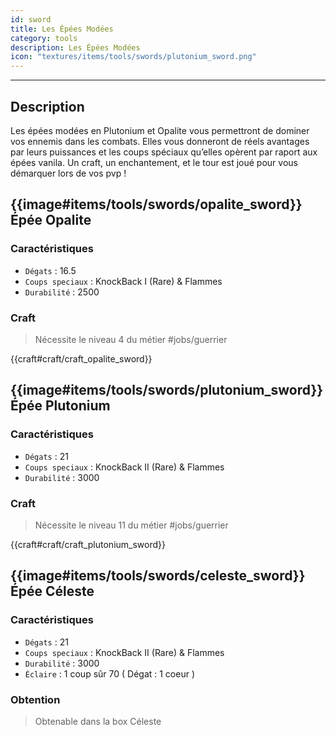 ```yaml
---
id: sword
title: Les Épées Modées
category: tools
description: Les Épées Modées
icon: "textures/items/tools/swords/plutonium_sword.png"
---
```

___
## Description

Les épées modées en Plutonium et Opalite vous permettront de dominer vos ennemis dans les combats. 
Elles vous donneront de réels avantages par leurs puissances et les coups spéciaux qu’elles opèrent par raport aux épées vanila. 
Un craft, un enchantement, et le tour est joué pour vous démarquer lors de vos pvp !

##  {{image#items/tools/swords/opalite_sword}} Épée Opalite

### Caractéristiques

- ``Dégats`` : 16.5
- ``Coups speciaux`` : KnockBack I (Rare) & Flammes
- ``Durabilité`` : 2500

### Craft 

> Nécessite le niveau 4 du métier #jobs/guerrier

{{craft#craft/craft_opalite_sword}} 

##  {{image#items/tools/swords/plutonium_sword}} Épée Plutonium

### Caractéristiques

- ``Dégats`` : 21
- ``Coups speciaux`` : KnockBack II (Rare) & Flammes
- ``Durabilité`` : 3000

### Craft 

> Nécessite le niveau 11 du métier #jobs/guerrier

{{craft#craft/craft_plutonium_sword}} 

##  {{image#items/tools/swords/celeste_sword}} Épée Céleste

### Caractéristiques
- ``Dégats`` : 21
- ``Coups speciaux`` : KnockBack II (Rare) & Flammes
- ``Durabilité`` : 3000
- ``Éclaire`` : 1 coup sûr 70 ( Dégat : 1 coeur )

### Obtention 

> Obtenable dans la box Céleste
